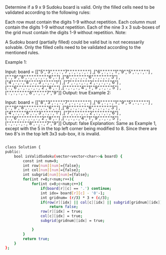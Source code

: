  
Determine if a 9 x 9 Sudoku board is valid. Only the filled cells need to be validated according to the following rules:

Each row must contain the digits 1-9 without repetition.
Each column must contain the digits 1-9 without repetition.
Each of the nine 3 x 3 sub-boxes of the grid must contain the digits 1-9 without repetition.
Note:

A Sudoku board (partially filled) could be valid but is not necessarily solvable.
Only the filled cells need to be validated according to the mentioned rules.
 

Example 1:


Input: board = 
[["5","3",".",".","7",".",".",".","."]
,["6",".",".","1","9","5",".",".","."]
,[".","9","8",".",".",".",".","6","."]
,["8",".",".",".","6",".",".",".","3"]
,["4",".",".","8",".","3",".",".","1"]
,["7",".",".",".","2",".",".",".","6"]
,[".","6",".",".",".",".","2","8","."]
,[".",".",".","4","1","9",".",".","5"]
,[".",".",".",".","8",".",".","7","9"]]
Output: true
Example 2:

Input: board = 
[["8","3",".",".","7",".",".",".","."]
,["6",".",".","1","9","5",".",".","."]
,[".","9","8",".",".",".",".","6","."]
,["8",".",".",".","6",".",".",".","3"]
,["4",".",".","8",".","3",".",".","1"]
,["7",".",".",".","2",".",".",".","6"]
,[".","6",".",".",".",".","2","8","."]
,[".",".",".","4","1","9",".",".","5"]
,[".",".",".",".","8",".",".","7","9"]]
Output: false
Explanation: Same as Example 1, except with the 5 in the top left corner being modified to 8. Since there are two 8's in the top left 3x3 sub-box, it is invalid.




```bash

class Solution {
public:
    bool isValidSudoku(vector<vector<char>>& board) {
        const int num=9;
        int row[num][num]={false};
        int col[num][num]={false};
        int subgrid[num][num]={false};
        for(int r=0;r<num;r++){
            for(int c=0;c<num;c++){
                if(board[r][c] == '.') continue;
                int idx= board[r][c] - '0'-1;
                int gridnum= (r/3) * 3 + (c/3);
                if(row[r][idx] || col[c][idx] || subgrid[gridnum][idx])
                    return false;
                row[r][idx] = true;
                col[c][idx] = true;
                subgrid[gridnum][idx] = true;

            }
        }
        return true;
    }
};

